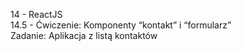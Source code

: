 14 - ReactJS<br>
14.5 - Ćwiczenie: Komponenty “kontakt” i “formularz”<br>
Zadanie: Aplikacja z listą kontaktów
